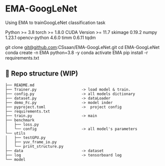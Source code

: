 # EMA-GoogLeNet
Using EMA to trainGoogLeNet classification task


Python >= 3.8
torch >= 1.8.0
CUDA Version >= 11.7
skimage 0.19.2
numpy 1.23.1
opencv-python 4.6.0
timm 0.6.11
tqdm


git clone git@github.com:CSsaan/EMA-GoogLeNet.git
cd EMA-GoogLeNet
conda create -n EMA python=3.8 -y
conda activate EMA
pip install -r requirements.txt


## 📂 Repo structure (WIP)
```
├── README.md
├── Trainer.py                    -> load model & train.
├── config.py                     -> all models dictionary
├── dataset.py                    -> dataLoader
├── demo_Fc.py                    -> model inder
├── pyproject.toml                ->  project config
├── requirements.txt
├── train.py                      -> main
├── benchmark
│   ├── loss.py
│   └── config                    -> all model's parameters
└── utils
│   ├── testGPU.py
│   ├── yuv_frame_io.py
│   └── print_structure.py
├── data                          -> dataset
├── log                           -> tensorboard log
└── model
```
